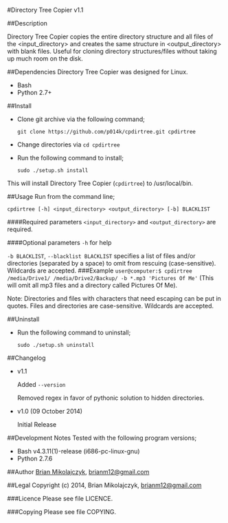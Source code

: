#Directory Tree Copier
v1.1

##Description

Directory Tree Copier copies the entire directory structure and all files of the \<input_directory\> and creates the same structure in \<output_directory\> with blank files. Useful for cloning directory structures/files without taking up much room on the disk.

##Dependencies
Directory Tree Copier was designed for Linux.

* Bash
* Python 2.7+

##Install
* Clone git archive via the following command; 
  
  `git clone https://github.com/p014k/cpdirtree.git cpdirtree`
* Change directories via `cd cpdirtree`
* Run the following command to install;
  
  `sudo ./setup.sh install`

This will install Directory Tree Copier (`cpdirtree`) to /usr/local/bin.

##Usage
Run from the command line;

`cpdirtree [-h] <input_directory> <output_directory> [-b] BLACKLIST`

####Required parameters
`<input_directory>` and `<output_directory>` are required.

####Optional parameters
`-h` for help

`-b BLACKLIST`, `--blacklist BLACKLIST` specifies a list of files and/or directories (separated by a space) to omit from rescuing (case-sensitive). Wildcards are accepted.
###Example 
`user@computer:$ cpdirtree /media/Drive1/ /media/Drive2/Backup/ -b *.mp3 'Pictures Of Me'` (This will omit all mp3 files and a directory called Pictures Of Me). 

Note: Directories and files with characters that need escaping can be put in quotes. Files and directories are case-sensitive. Wildcards are accepted.

##Uninstall
* Run the following command to uninstall;
  
  `sudo ./setup.sh uninstall`

##Changelog
* v1.1

  Added `--version`

  Removed regex in favor of pythonic solution to hidden directories.

* v1.0 (09 October 2014)

  Initial Release

##Development Notes
Tested with the following program versions;

* Bash v4.3.11(1)-release (i686-pc-linux-gnu)
* Python 2.7.6

##Author
[Brian Mikolajczyk](https://github.com/p014k), brianm12@gmail.com

##Legal
Copyright (c) 2014, Brian Mikolajczyk, brianm12@gmail.com

###Licence
Please see file LICENCE.

###Copying
Please see file COPYING.
